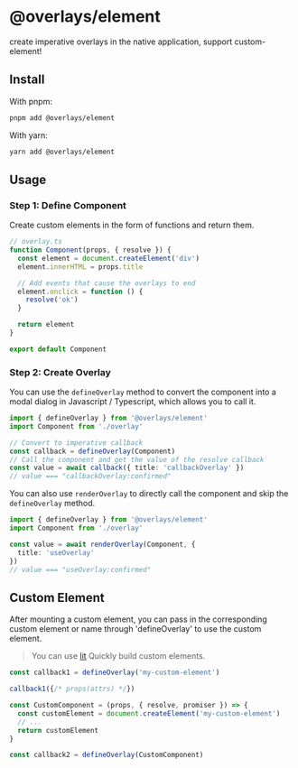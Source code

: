 # @overlays/element 

create imperative overlays in the native application, support custom-element!

## Install

With pnpm: 
```sh
pnpm add @overlays/element
```

With yarn:
```sh
yarn add @overlays/element
```

## Usage


### Step 1: Define Component

Create custom elements in the form of functions and return them.

```js
// overlay.ts
function Component(props, { resolve }) {
  const element = document.createElement('div')
  element.innerHTML = props.title

  // Add events that cause the overlays to end
  element.onclick = function () {
    resolve('ok')
  }

  return element
}

export default Component
```

### Step 2: Create Overlay

You can use the `defineOverlay` method to convert the component into a modal dialog in Javascript / Typescript, which allows you to call it.

```ts
import { defineOverlay } from '@overlays/element'
import Component from './overlay'

// Convert to imperative callback
const callback = defineOverlay(Component)
// Call the component and get the value of the resolve callback
const value = await callback({ title: 'callbackOverlay' })
// value === "callbackOverlay:confirmed"
```

You can also use `renderOverlay` to directly call the component and skip the `defineOverlay` method.

```ts
import { defineOverlay } from '@overlays/element'
import Component from './overlay'

const value = await renderOverlay(Component, {
  title: 'useOverlay'
})
// value === "useOverlay:confirmed"
```

## Custom Element

After mounting a custom element, you can pass in the corresponding custom element or name through 'defineOverlay' to use the custom element.

> You can use [lit](https://lit.dev/) Quickly build custom elements.

```ts
const callback1 = defineOverlay('my-custom-element')

callback1({/* props(attrs) */})

const CustomComponent = (props, { resolve, promiser }) => {
  const customElement = document.createElement('my-custom-element')
  // ...
  return customElement
}

const callback2 = defineOverlay(CustomComponent)
```
